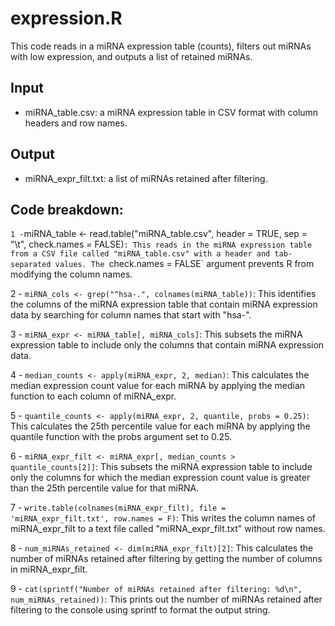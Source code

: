 # expression.R
This code reads in a miRNA expression table (counts), filters out miRNAs with low expression, and outputs a list of retained miRNAs.

## Input
* miRNA_table.csv: a miRNA expression table in CSV format with column headers and row names.
## Output
* miRNA_expr_filt.txt: a list of miRNAs retained after filtering.

## Code breakdown:
`
1 - `miRNA_table <- read.table("miRNA_table.csv", header = TRUE, sep = "\t", check.names = FALSE)`: This reads in the miRNA expression table from a CSV file called "miRNA_table.csv" with a header and tab-separated values. The `check.names = FALSE` argument prevents R from modifying the column names.

2 - `miRNA_cols <- grep("^hsa-.", colnames(miRNA_table))`: This identifies the columns of the miRNA expression table that contain miRNA expression data by searching for column names that start with "hsa-".

3 - `miRNA_expr <- miRNA_table[, miRNA_cols]`: This subsets the miRNA expression table to include only the columns that contain miRNA expression data.

4 - `median_counts <- apply(miRNA_expr, 2, median)`: This calculates the median expression count value for each miRNA by applying the median function to each column of miRNA_expr.

5 - `quantile_counts <- apply(miRNA_expr, 2, quantile, probs = 0.25)`: This calculates the 25th percentile value for each miRNA by applying the quantile function with the probs argument set to 0.25.

6 - `miRNA_expr_filt <- miRNA_expr[, median_counts > quantile_counts[2]]`: This subsets the miRNA expression table to include only the columns for which the median expression count value is greater than the 25th percentile value for that miRNA.

7 - `write.table(colnames(miRNA_expr_filt), file = 'miRNA_expr_filt.txt', row.names = F)`: This writes the column names of miRNA_expr_filt to a text file called "miRNA_expr_filt.txt" without row names.

8 - `num_miRNAs_retained <- dim(miRNA_expr_filt)[2]`: This calculates the number of miRNAs retained after filtering by getting the number of columns in miRNA_expr_filt.

9 - `cat(sprintf("Number of miRNAs retained after filtering: %d\n", num_miRNAs_retained))`: This prints out the number of miRNAs retained after filtering to the console using sprintf to format the output string.
